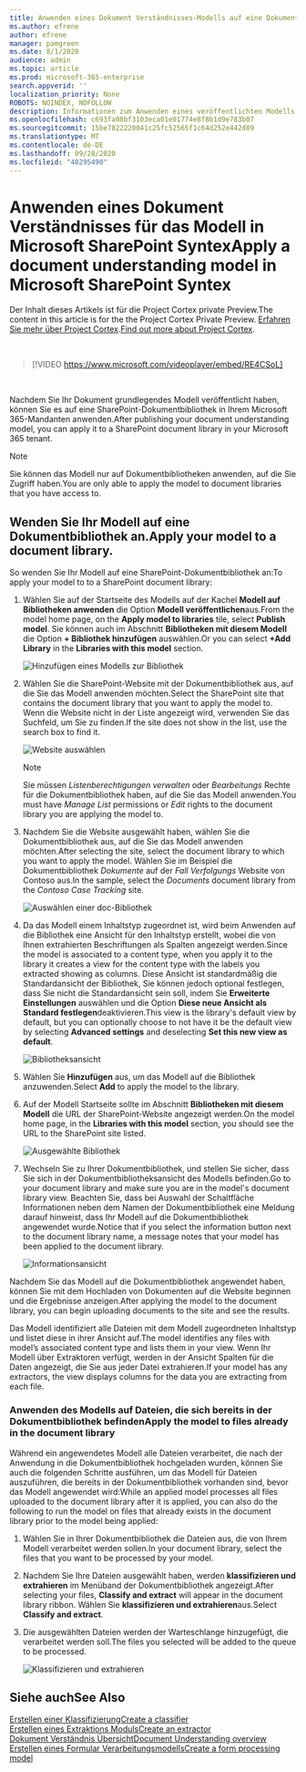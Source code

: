 ```yaml
---
title: Anwenden eines Dokument Verständnisses-Modells auf eine Dokumentbibliothek
ms.author: efrene
author: efrene
manager: pamgreen
ms.date: 8/1/2020
audience: admin
ms.topic: article
ms.prod: microsoft-365-enterprise
search.appverid: ''
localization_priority: None
ROBOTS: NOINDEX, NOFOLLOW
description: Informationen zum Anwenden eines veröffentlichten Modells auf eine SharePoint-Dokumentbibliothek
ms.openlocfilehash: c693fa08bf3103eca01e01774e8f8b1d9e783b07
ms.sourcegitcommit: 15be7822220041c25fc52565f1c64d252e442d89
ms.translationtype: MT
ms.contentlocale: de-DE
ms.lasthandoff: 09/28/2020
ms.locfileid: "48295490"
---
```

# <a name="apply-a-document-understanding-model-in-microsoft-sharepoint-syntex"></a><span data-ttu-id="ff0a3-103">Anwenden eines Dokument Verständnisses für das Modell in Microsoft SharePoint Syntex</span><span class="sxs-lookup"><span data-stu-id="ff0a3-103">Apply a document understanding model in Microsoft SharePoint Syntex</span></span>

<span data-ttu-id="ff0a3-104">Der Inhalt dieses Artikels ist für die Project Cortex private Preview.</span><span class="sxs-lookup"><span data-stu-id="ff0a3-104">The content in this article is for the the Project Cortex Private Preview.</span></span> <span data-ttu-id="ff0a3-105">[Erfahren Sie mehr über Project Cortex](https://aka.ms/projectcortex).</span><span class="sxs-lookup"><span data-stu-id="ff0a3-105">[Find out more about Project Cortex](https://aka.ms/projectcortex).</span></span>

</br>

> [!VIDEO https://www.microsoft.com/videoplayer/embed/RE4CSoL]

</br>

<span data-ttu-id="ff0a3-106">Nachdem Sie Ihr Dokument grundlegendes Modell veröffentlicht haben, können Sie es auf eine SharePoint-Dokumentbibliothek in Ihrem Microsoft 365-Mandanten anwenden.</span><span class="sxs-lookup"><span data-stu-id="ff0a3-106">After publishing your document understanding model, you can apply it to a SharePoint document library in your Microsoft 365 tenant.</span></span>

> [!NOTE]
> <span data-ttu-id="ff0a3-107">Sie können das Modell nur auf Dokumentbibliotheken anwenden, auf die Sie Zugriff haben.</span><span class="sxs-lookup"><span data-stu-id="ff0a3-107">You are only able to apply the model to document libraries that you have access to.</span></span>


## <a name="apply-your-model-to-a-document-library"></a><span data-ttu-id="ff0a3-108">Wenden Sie Ihr Modell auf eine Dokumentbibliothek an.</span><span class="sxs-lookup"><span data-stu-id="ff0a3-108">Apply your model to a document library.</span></span>

<span data-ttu-id="ff0a3-109">So wenden Sie Ihr Modell auf eine SharePoint-Dokumentbibliothek an:</span><span class="sxs-lookup"><span data-stu-id="ff0a3-109">To apply your model to to a SharePoint document library:</span></span>

1. <span data-ttu-id="ff0a3-110">Wählen Sie auf der Startseite des Modells auf der Kachel **Modell auf Bibliotheken anwenden** die Option **Modell veröffentlichen**aus.</span><span class="sxs-lookup"><span data-stu-id="ff0a3-110">From the model home page, on the **Apply model to libraries** tile, select **Publish model**.</span></span> <span data-ttu-id="ff0a3-111">Sie können auch im Abschnitt **Bibliotheken mit diesem Modell** die Option **+ Bibliothek hinzufügen** auswählen.</span><span class="sxs-lookup"><span data-stu-id="ff0a3-111">Or you can select  **+Add Library** in the **Libraries with this model** section.</span></span> </br>

    ![Hinzufügen eines Modells zur Bibliothek](../media/content-understanding/apply-to-library.png)</br>

2. <span data-ttu-id="ff0a3-113">Wählen Sie die SharePoint-Website mit der Dokumentbibliothek aus, auf die Sie das Modell anwenden möchten.</span><span class="sxs-lookup"><span data-stu-id="ff0a3-113">Select the SharePoint site that contains the document library that you want to apply the model to.</span></span> <span data-ttu-id="ff0a3-114">Wenn die Website nicht in der Liste angezeigt wird, verwenden Sie das Suchfeld, um Sie zu finden.</span><span class="sxs-lookup"><span data-stu-id="ff0a3-114">If the site does not show in the list, use the search box to find it.</span></span></br>

    ![Website auswählen](../media/content-understanding/site-search.png)</br>

    > [!NOTE]
    > <span data-ttu-id="ff0a3-116">Sie müssen *Listenberechtigungen verwalten* oder *Bearbeitungs* Rechte für die Dokumentbibliothek haben, auf die Sie das Modell anwenden.</span><span class="sxs-lookup"><span data-stu-id="ff0a3-116">You must have *Manage List* permissions or *Edit* rights to the document library you are applying the model to.</span></span></br>

3. <span data-ttu-id="ff0a3-117">Nachdem Sie die Website ausgewählt haben, wählen Sie die Dokumentbibliothek aus, auf die Sie das Modell anwenden möchten.</span><span class="sxs-lookup"><span data-stu-id="ff0a3-117">After selecting the site, select the document library to which you want to apply the model.</span></span> <span data-ttu-id="ff0a3-118">Wählen Sie im Beispiel die Dokumentbibliothek *Dokumente* auf der *Fall Verfolgungs* Website von Contoso aus.</span><span class="sxs-lookup"><span data-stu-id="ff0a3-118">In the sample, select the *Documents* document library from the *Contoso Case Tracking* site.</span></span></br>

    ![Auswählen einer doc-Bibliothek](../media/content-understanding/select-doc-library.png)</br>

4. <span data-ttu-id="ff0a3-120">Da das Modell einem Inhaltstyp zugeordnet ist, wird beim Anwenden auf die Bibliothek eine Ansicht für den Inhaltstyp erstellt, wobei die von Ihnen extrahierten Beschriftungen als Spalten angezeigt werden.</span><span class="sxs-lookup"><span data-stu-id="ff0a3-120">Since the model is associated to a content type, when you apply it to the library it creates a view for the content type with the labels you extracted showing as columns.</span></span> <span data-ttu-id="ff0a3-121">Diese Ansicht ist standardmäßig die Standardansicht der Bibliothek, Sie können jedoch optional festlegen, dass Sie nicht die Standardansicht sein soll, indem Sie **Erweiterte Einstellungen** auswählen und die Option **Diese neue Ansicht als Standard festlegen**deaktivieren.</span><span class="sxs-lookup"><span data-stu-id="ff0a3-121">This view is the library's default view by default, but you can optionally choose to not have it be the default view by selecting **Advanced settings** and deselecting **Set this new view as default**.</span></span></br>

    ![Bibliotheksansicht](../media/content-understanding/library-view.png)</br>

5. <span data-ttu-id="ff0a3-123">Wählen Sie **Hinzufügen** aus, um das Modell auf die Bibliothek anzuwenden.</span><span class="sxs-lookup"><span data-stu-id="ff0a3-123">Select **Add** to apply the model to the library.</span></span> 
6. <span data-ttu-id="ff0a3-124">Auf der Modell Startseite sollte im Abschnitt **Bibliotheken mit diesem Modell** die URL der SharePoint-Website angezeigt werden.</span><span class="sxs-lookup"><span data-stu-id="ff0a3-124">On the model home page, in the **Libraries with this model** section, you should see the URL to the SharePoint site listed.</span></span></br>

    ![Ausgewählte Bibliothek](../media/content-understanding/selected-library.png)</br>

7. <span data-ttu-id="ff0a3-126">Wechseln Sie zu Ihrer Dokumentbibliothek, und stellen Sie sicher, dass Sie sich in der Dokumentbibliotheksansicht des Modells befinden.</span><span class="sxs-lookup"><span data-stu-id="ff0a3-126">Go to your document library and make sure you are in the model's document library view.</span></span> <span data-ttu-id="ff0a3-127">Beachten Sie, dass bei Auswahl der Schaltfläche Informationen neben dem Namen der Dokumentbibliothek eine Meldung darauf hinweist, dass Ihr Modell auf die Dokumentbibliothek angewendet wurde.</span><span class="sxs-lookup"><span data-stu-id="ff0a3-127">Notice that if you select the information button next to the document library name, a message notes that your model has been applied to the document library.</span></span>

    ![Informationsansicht](../media/content-understanding/info-du.png)</br> 


<span data-ttu-id="ff0a3-129">Nachdem Sie das Modell auf die Dokumentbibliothek angewendet haben, können Sie mit dem Hochladen von Dokumenten auf die Website beginnen und die Ergebnisse anzeigen.</span><span class="sxs-lookup"><span data-stu-id="ff0a3-129">After applying the model to the document library, you can begin uploading documents to the site and see the results.</span></span>

<span data-ttu-id="ff0a3-130">Das Modell identifiziert alle Dateien mit dem Modell zugeordneten Inhaltstyp und listet diese in ihrer Ansicht auf.</span><span class="sxs-lookup"><span data-stu-id="ff0a3-130">The model identifies any files with model’s associated content type and lists them in your view.</span></span> <span data-ttu-id="ff0a3-131">Wenn Ihr Modell über Extraktoren verfügt, werden in der Ansicht Spalten für die Daten angezeigt, die Sie aus jeder Datei extrahieren.</span><span class="sxs-lookup"><span data-stu-id="ff0a3-131">If your model has any extractors, the view displays columns for the data you are extracting from each file.</span></span>

### <a name="apply-the-model-to-files-already-in-the-document-library"></a><span data-ttu-id="ff0a3-132">Anwenden des Modells auf Dateien, die sich bereits in der Dokumentbibliothek befinden</span><span class="sxs-lookup"><span data-stu-id="ff0a3-132">Apply the model to files already in the document library</span></span>

<span data-ttu-id="ff0a3-133">Während ein angewendetes Modell alle Dateien verarbeitet, die nach der Anwendung in die Dokumentbibliothek hochgeladen wurden, können Sie auch die folgenden Schritte ausführen, um das Modell für Dateien auszuführen, die bereits in der Dokumentbibliothek vorhanden sind, bevor das Modell angewendet wird:</span><span class="sxs-lookup"><span data-stu-id="ff0a3-133">While an applied model processes all files uploaded to the document library after it is applied, you can also do the following to run the model on files that already exists in the document library prior to the model being applied:</span></span>

1. <span data-ttu-id="ff0a3-134">Wählen Sie in Ihrer Dokumentbibliothek die Dateien aus, die von Ihrem Modell verarbeitet werden sollen.</span><span class="sxs-lookup"><span data-stu-id="ff0a3-134">In your document library, select the files that you want to be processed by your model.</span></span>
2. <span data-ttu-id="ff0a3-135">Nachdem Sie Ihre Dateien ausgewählt haben, werden **klassifizieren und extrahieren** im Menüband der Dokumentbibliothek angezeigt.</span><span class="sxs-lookup"><span data-stu-id="ff0a3-135">After selecting your files, **Classify and extract** will appear in the document library ribbon.</span></span> <span data-ttu-id="ff0a3-136">Wählen Sie **klassifizieren und extrahieren**aus.</span><span class="sxs-lookup"><span data-stu-id="ff0a3-136">Select **Classify and extract**.</span></span>
3. <span data-ttu-id="ff0a3-137">Die ausgewählten Dateien werden der Warteschlange hinzugefügt, die verarbeitet werden soll.</span><span class="sxs-lookup"><span data-stu-id="ff0a3-137">The files you selected will be added to the queue to be processed.</span></span>

      ![Klassifizieren und extrahieren](../media/content-understanding/extract-classify.png)</br> 

## <a name="see-also"></a><span data-ttu-id="ff0a3-139">Siehe auch</span><span class="sxs-lookup"><span data-stu-id="ff0a3-139">See Also</span></span>
[<span data-ttu-id="ff0a3-140">Erstellen einer Klassifizierung</span><span class="sxs-lookup"><span data-stu-id="ff0a3-140">Create a classifier</span></span>](create-a-classifier.md)</br>
[<span data-ttu-id="ff0a3-141">Erstellen eines Extraktions Moduls</span><span class="sxs-lookup"><span data-stu-id="ff0a3-141">Create an extractor</span></span>](create-an-extractor.md)</br>
[<span data-ttu-id="ff0a3-142">Dokument Verständnis Übersicht</span><span class="sxs-lookup"><span data-stu-id="ff0a3-142">Document Understanding overview</span></span>](document-understanding-overview.md)</br>
[<span data-ttu-id="ff0a3-143">Erstellen eines Formular Verarbeitungsmodells</span><span class="sxs-lookup"><span data-stu-id="ff0a3-143">Create a form processing model</span></span>](create-a-form-processing-model.md)  
